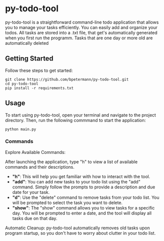 # py-todo-tool

py-todo-tool is a straightforward command-line todo application that allows you to manage your tasks efficiently. 
You can easily add and organize your todos. All tasks are stored into a .txt file, that get's automatically generated when you first run the programm. Tasks that are one day or more old are automatically deleted

## Getting Started

Follow these steps to get started:

```shell
git clone https://github.com/bpetermann/py-todo-tool.git
cd py-todo-tool
pip install -r requirements.txt
```

## Usage

To start using py-todo-tool, open your terminal and navigate to the project directory. Then, run the following commmand to start the application:

```shell
python main.py
```
### Commands

Explore Available Commands: 

After launching the application, type "h" to view a list of available commands and their descriptions.


- **"h"**: This will help you get familiar with how to interact with the tool.
- **"add"**: You can add new tasks to your todo list using the "add" command. Simply follow the prompts to provide a description and due date for your task.
- **"d"**: Use the "delete" command to remove tasks from your todo list. You will be prompted to select the task you want to delete.
- **"show"**: The "show" command allows you to view tasks for a specific day. You will be prompted to enter a date, and the tool will display all tasks due on that day.

Automatic Cleanup: py-todo-tool automatically removes old tasks upon program startup, so you don't have to worry about clutter in your todo list.
